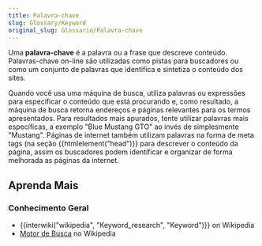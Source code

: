 ```yaml
---
title: Palavra-chave
slug: Glossary/Keyword
original_slug: Glossario/Palavra-chave
---
```


Uma **palavra-chave** é a palavra ou a frase que descreve conteúdo. Palavras-chave on-line são utilizadas como pistas para buscadores ou como um conjunto de palavras que identifica e sintetiza o conteúdo dos sites.

Quando você usa uma máquina de busca, utiliza palavras ou expressões para especificar o conteúdo que está procurando e, como resultado, a máquina de busca retorna endereços e páginas relevantes para os termos apresentados. Para resultados mais apurados, tente utilizar palavras mais específicas, a exemplo "Blue Mustang GTO" ao invés de simplesmente "Mustang". Páginas de internet também utilizam palavras na forma de meta tags (na seção {{htmlelement("head")}} para descrever o conteúdo da página, assim os buscadores podem identificar e organizar de forma melhorada as páginas da internet.

## Aprenda Mais

### Conhecimento Geral

- {{interwiki("wikipedia", "Keyword_research", "Keyword")}} on Wikipedia
- [Motor de Busca](https://pt.wikipedia.org/wiki/Motor_de_busca) no Wikipedia
